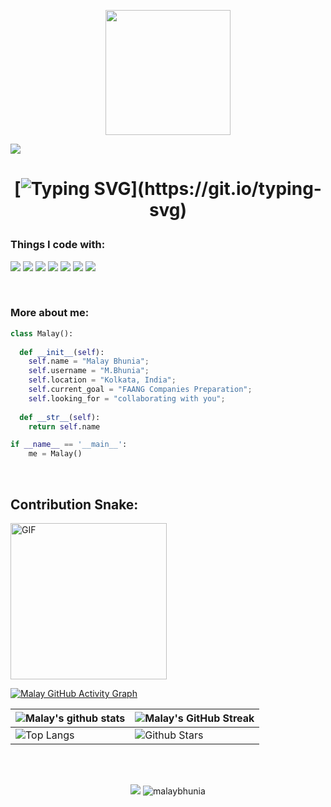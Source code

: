 
<p align="center">
  <img src="https://github.com/thompsonemerson/thompsonemerson/raw/master/cover-thompson.png" height="200"/>
</p>
<a href="#"><img src="https://user-images.githubusercontent.com/73097560/115834477-dbab4500-a447-11eb-908a-139a6edaec5c.gif"></a>
<p>
<!--   <h1 align="center"><b>Hello World, I'm Malay 👋</b></h1> -->
   
  <h1 align="center">
    
[![Typing SVG](https://readme-typing-svg.herokuapp.com?font=Press+Start+2P&pause=1000&color=7AF79A&size=15&center=true&lines=Hello+World,+I'm+Malay.;Welcome+to+my+Github+Page!)](https://git.io/typing-svg)


   
### Things I code with: 
                         
 <p>
<img src="https://img.shields.io/badge/Python-FFD43B?style=for-the-badge&logo=python&logoColor=blue" />
<img src="https://img.shields.io/badge/C%2B%2B-00599C?style=for-the-badge&logo=c%2B%2B&logoColor=white" />
<img src="https://img.shields.io/badge/Django-092E20?style=for-the-badge&logo=django&logoColor=green" />


<img src="https://img.shields.io/badge/MySQL-005C84?style=for-the-badge&logo=mysql&logoColor=white" />
<img src="https://img.shields.io/badge/PostgreSQL-316192?style=for-the-badge&logo=postgresql&logoColor=white" />
<img src="https://img.shields.io/badge/Numpy-777BB4?style=for-the-badge&logo=numpy&logoColor=white" />
<img src="https://img.shields.io/badge/VSCode-0078D4?style=for-the-badge&logo=visual%20studio%20code&logoColor=white" />
   </p>
 
<br>
  
<!--  ### More about me
- 🔭 I’m currently prepairing materials to crack interview :grin:
- 👯 I’m looking to collaborate with other Developers :wink:
- 🥅 2021 Goals: Contribute to Open Source projects
- 💬 Ask me about anything, I am happy to help :smile:
- 📬 How to reach me: [Let's get in touch!](https://www.linkedin.com/in/jagwithyou/)
- 🧗 I try to: Go beyond and push the bounds
- ⚡ Fun fact: I love connecting with different people :raised_hands:
    -->
### More about me:
```python
class Malay():
    
  def __init__(self):
    self.name = "Malay Bhunia";
    self.username = "M.Bhunia";
    self.location = "Kolkata, India";
    self.current_goal = "FAANG Companies Preparation";
    self.looking_for = "collaborating with you";
  
  def __str__(self):
    return self.name

if __name__ == '__main__':
    me = Malay()
```

   
</p>

<br>

## Contribution Snake:
<!-- ![snake gif](https://github.com/null3000/null3000/blob/output/github-contribution-grid-snake.svg) -->
<img align="centre" style="height:250px" alt="GIF" src="https://github.com/null3000/null3000/blob/output/github-contribution-grid-snake.svg" />
 
 

<!-- <img align="right" height="270px" alt="GIF" src="https://raw.githubusercontent.com/jagwithyou/jagwithyou/main/code.gif" /> -->


<br>




[![Malay GitHub Activity Graph](https://activity-graph.herokuapp.com/graph?username=malaybhunia&theme=tokyonight)](https://git.io/praveenscience)

| ![Malay's github stats](https://github-readme-stats.vercel.app/api?username=malaybhunia&show_icons=true&theme=tokyonight) | ![Malay's GitHub Streak](https://github-readme-streak-stats.herokuapp.com/?user=malaybhunia&theme=tokyonight) |
| --- | --- |
| ![Top Langs](https://github-readme-stats.vercel.app/api/top-langs/?username=malaybhunia&theme=tokyonight) | ![Github Stars](https://github-readme-stats.vercel.app/api?username=malaybhunia&show_icons=true&locale=en&count_private=true&hide_rank=true&custom_title=My%20GitHub%20Stats&disable_animations=true&theme=tokyonight) |
<br>
<br>
<p align="center"><img src="https://github.com/thmsgbrt/thmsgbrt/workflows/README%20build/badge.svg" /> <img alt="malaybhunia" src="https://gpvc.arturio.dev/MalayBhunia"/></p>
<br>
<br>
<br>
